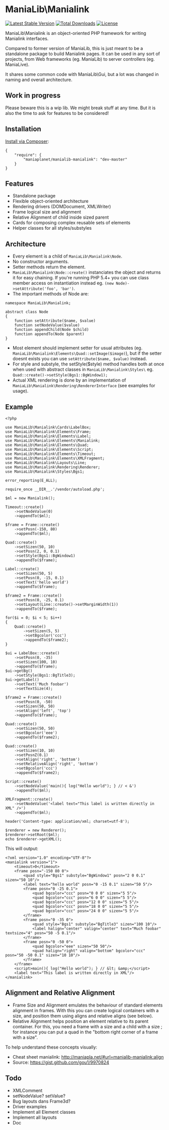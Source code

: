 ManiaLib\Manialink
===================================================

[![Latest Stable Version](https://poser.pugx.org/maniaplanet/manialib-manialink/v/unstable.png)](https://packagist.org/packages/maniaplanet/manialib-manialink)
[![Total Downloads](https://poser.pugx.org/maniaplanet/manialib-manialink/downloads.png)](https://packagist.org/packages/maniaplanet/manialib-manialink)
[![License](https://poser.pugx.org/maniaplanet/manialib-manialink/license.png)](https://packagist.org/packages/maniaplanet/manialib-manialink)

ManiaLib\Manialink is an object-oriented PHP framework for writing Manialink interfaces.

Compared to former version of ManiaLib, this is just meant to be a standalone package to build Manialink pages.
It can be used in any sort of projects, from Web frameworks (eg. ManiaLib) to server controllers (eg. ManiaLive).

It shares some common code with ManiaLib\Gui, but a lot was changed in naming and overall architecture.

Work in progress
-----------------------------

Please beware this is a wip lib. We might break stuff at any time. But it is also the time to ask for features to be considered!

Installation
-----------------------------

[Install via Composer](https://getcomposer.org/):

```
{
	"require": {
        "maniaplanet/manialib-manialink": "dev-master"
    }
}
```

Features
-----------------------------
 * Standalone package
 * Flexible object-oriented architecture
 * Rendering drivers (DOMDocument, XMLWriter)
 * Frame logical size and alignment
 * Relative Alignment of child inside sized parent
 * Cards for composing complex reusable sets of elements
 * Helper classes for all styles/substyles

Architecture
-----------------------------

 * Every element is a child of `ManiaLib\Manialink\Node`.
 * No constructor arguments.
 * Setter methods return the element.
 * `ManiaLib\Manialink\Node::create()` instanciates the object and returns it for easy chaining. 
If you're running PHP 5.4+ you can use class member access on instantiation instead eg. 
`(new Node)->setAttribute('foo', 'bar')`.
 * The important methods of Node are:

```
namespace ManiaLib\Manialink;

abstract class Node
{
	function setAttribute($name, $value)
	function setNodeValue($value)
	function appendChild(Node $child)
	function appendTo(Node $parent)
}
```

 * Most element should implement setter for usual attributes (eg. `ManiaLib\Manialink\Elements\Quad::setImage($image)`), 
but if the setter doesnt exists you can use `setAttribute($name, $value)` instead.
 * For style and substyle, the setStyle($style) method handles both at once when used with abstract classes 
in `ManiaLib\Manialink\Styles\` eg. `Quad::create()->setStyle(Bgs1::BgWindow1);`
 * Actual XML rendering is done by an implementation of `ManiaLib\Manialink\Rendering\RendererInterface` (see examples for usage).

Example
-----------------------------

```
<?php

use ManiaLib\Manialink\Cards\LabelBox;
use ManiaLib\Manialink\Elements\Frame;
use ManiaLib\Manialink\Elements\Label;
use ManiaLib\Manialink\Elements\Manialink;
use ManiaLib\Manialink\Elements\Quad;
use ManiaLib\Manialink\Elements\Script;
use ManiaLib\Manialink\Elements\Timeout;
use ManiaLib\Manialink\Elements\XMLFragment;
use ManiaLib\Manialink\Layouts\Line;
use ManiaLib\Manialink\Rendering\Renderer;
use ManiaLib\Manialink\Styles\Bgs1;

error_reporting(E_ALL);

require_once __DIR__.'/vendor/autoload.php';

$ml = new Manialink();

Timeout::create()
	->setNodeValue(0)
	->appendTo($ml);

$frame = Frame::create()
	->setPosn(-150, 80)
	->appendTo($ml);

Quad::create()
	->setSizen(50, 10)
	->setPosn(2, 0, 0.1)
	->setStyle(Bgs1::BgWindow1)
	->appendTo($frame);

Label::create()
	->setSizen(50, 5)
	->setPosn(0, -15, 0.1)
	->setText('hello world')
	->appendTo($frame);

$frame2 = Frame::create()
	->setPosn(0, -25, 0.1)
	->setLayout(Line::create()->setMarginWidth(1))
	->appendTo($frame);

for($i = 0; $i < 5; $i++)
{
	Quad::create()
		->setSizen(5, 5)
		->setBgcolor('ccc')
		->appendTo($frame2);
}

$ui = LabelBox::create()
	->setPosn(0, -35)
	->setSizen(100, 10)
	->appendTo($frame);
$ui->getBg()
	->setStyle(Bgs1::BgTitle3);
$ui->getLabel()
	->setText('Much foobar')
	->setTextSize(4);

$frame2 = Frame::create()
	->setPosn(0, -50)
	->setSizen(50, 50)
	->setAlign('left', 'top')
	->appendTo($frame);

Quad::create()
	->setSizen(50, 50)
	->setBgcolor('eee')
	->appendTo($frame2);

Quad::create()
	->setSizen(10, 10)
	->setPosnZ(0.1)
	->setAlign('right', 'bottom')
	->setRelativeAlign('right', 'bottom')
	->setBgcolor('ccc')
	->appendTo($frame2);

Script::create()
	->setNodeValue('main(){ log("Hello world"); } // < &')
	->appendTo($ml);

XMLFragment::create()
	->setNodeValue('<label text="This label is written directly in XML" />')
	->appendTo($ml);

header('Content-type: application/xml; charset=utf-8');

$renderer = new Renderer();
$renderer->setRoot($ml);
echo $renderer->getXML();

```

This will output:

```
<?xml version="1.0" encoding="UTF-8"?>
<manialink version="1">
	<timeout>0</timeout>
	<frame posn="-150 80 0">
		<quad style="Bgs1" substyle="BgWindow1" posn="2 0 0.1" sizen="50 10"/>
		<label text="hello world" posn="0 -15 0.1" sizen="50 5"/>
		<frame posn="0 -25 0.1">
			<quad bgcolor="ccc" posn="0 0 0" sizen="5 5"/>
			<quad bgcolor="ccc" posn="6 0 0" sizen="5 5"/>
			<quad bgcolor="ccc" posn="12 0 0" sizen="5 5"/>
			<quad bgcolor="ccc" posn="18 0 0" sizen="5 5"/>
			<quad bgcolor="ccc" posn="24 0 0" sizen="5 5"/>
		</frame>
		<frame posn="0 -35 0">
			<quad style="Bgs1" substyle="BgTitle3" sizen="100 10"/>
			<label halign="center" valign="center" text="Much foobar" textsize="4" posn="50 -5 0.1"/>
		</frame>
		<frame posn="0 -50 0">
			<quad bgcolor="eee" sizen="50 50"/>
			<quad halign="right" valign="bottom" bgcolor="ccc" posn="50 -50 0.1" sizen="10 10"/>
		</frame>
	</frame>
	<script>main(){ log("Hello world"); } // &lt; &amp;</script>
	<label text="This label is written directly in XML"/>
</manialink>

```

Alignment and Relative Alignment 
-----------------------------

 * Frame Size and Alignment emulates the behaviour of standard elements alignment in frames. With this you can create logical containers with a size, and position them using aligns and relative aligns (see below).
 * Relative Alignment helps position an element relative to its parent container. For this, you need a frame with a size and a child with a size ; for instance you can put a quad in the "bottom right corner of a frame with a size".

To help understand these concepts visually:
 * Cheat sheet manialink: http://maniapla.net/#url=manialib-manialink:align
 * Source: https://gist.github.com/gou1/9970824


Todo
-----------------------------
 * XMLComment
 * setNodeValue? setValue?
 * Bug layouts dans Frame3d?
 * Driver examples
 * Implement all Element classes
 * Implement all layouts
 * Doc
 

